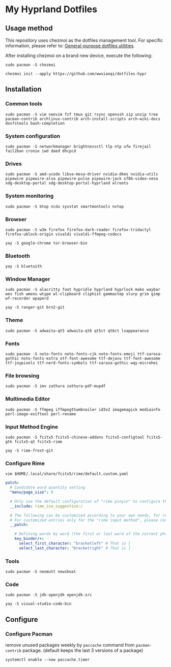 # My Hyprland Dotfiles

## Usage method
This repository uses chezmoi as the dotfiles management tool. For specific information, please refer to: [General-purpose dotfiles utilities](https://dotfiles.github.io/utilities/).

After installing chezmoi on a brand new device, execute the following:

```shell
sudo pacman -S chezmoi

chezmoi init --apply https://github.com/wwxiaoqi/dotfiles-hypr
```


## Installation

### Common tools

```shell
sudo pacman -S vim neovim fzf tmux git rsync openssh zip unzip tree pacman-contrib archlinux-contrib arch-install-scripts arch-wiki-docs dosfstools bash-completion
```

### System configuration

```shell
sudo pacman -S networkmanager brightnessctl tlp ntp ufw firejail fail2ban cronie iwd daed dhcpcd
```

### Drives

```shell
sudo pacman -S amd-ucode libva-mesa-driver nvidia-dkms nvidia-utils pipewire pipewire-alsa pipewire-pulse pipewire-jack xf86-video-vesa xdg-desktop-portal xdg-desktop-portal-hyprland wlroots
```

### System monitoring

```shell
sudo pacman -S btop ncdu sysstat smartmontools nvtop
```

### Browser

```shell
sudo pacman -S w3m firefox firefox-dark-reader firefox-tridactyl firefox-ublock-origin vivaldi vivaldi-ffmpeg-codecs
```

```shell
yay -S google-chrome tor-browser-bin
```

### Bluetooth

```shell
yay -S bluetuith
```

### Window Manager

```shell
sudo pacman -S alacritty foot hypridle hyprland hyprlock mako waybar wev fish wmenu wtype wl-clipboard cliphist gammastep slurp grim gimp wf-recorder wpaperd
```

```shell
yay -S ranger-git brn2-git
```

### Theme

```shell
sudo pacman -S adwaita-qt5 adwaita-qt6 qt5ct qt6ct lxappearance
```

### Fonts

```shell
sudo pacman -S noto-fonts noto-fonts-cjk noto-fonts-emoji ttf-sarasa-gothic noto-fonts-extra otf-font-awesome ttf-dejavu ttf-font-awesome ttf-joypixels ttf-nerd-fonts-symbols ttf-sarasa-gothic wqy-microhei
```

### File browsing

```shell
sudo pacman -S imv zathura zathura-pdf-mupdf
```

### Multimedia Editor

```shell
sudo pacman -S ffmpeg iffmpegthumbnailer id3v2 imagemagick mediainfo perl-image-exiftool perl-rename 
```

### Input Method Engine

```shell
sudo pacman -S fcitx5 fcitx5-chinese-addons fcitx5-configtool fcitx5-gtk fcitx5-qt fcitx5-rime
```

```shell
yay -S rime-frost-git
```

### Configure Rime

```shell
vim $HOME/.local/share/fcitx5/rime/default.custom.yaml
```

```yaml
patch:
  # Candidate word quantity setting
  "menu/page_size": 9

  # Only use the default configuration of "rime pinyin" to configure this line
  __include: rime_ice_suggestion:/

  # The following can be customized according to your own needs, for reference only.
  # For customized entries only for the "rime input method", please configure them in rim_ice.customy.yaml
  __patch:

    # Defining words by word (the first or last word of the current phrase on the screen)
    key_binder/+:
      select_first_character: "bracketleft" # That is [
      select_last_character: "bracketright" # That is ]
```

### Tools

```shell
sudo pacman -S neomutt newsboat
```

### Code

```shell
sudo pacman -S jdk-openjdk openjdk-src
```

```shell
yay -S visual-studio-code-bin
```


## Configure

### Configure Pacman

remove unused packages weekly by `paccache` command from `pacman-contrib` package. (default keeps the last 3 versions of a package)

```shell
systemctl enable --now paccache.timer
```
